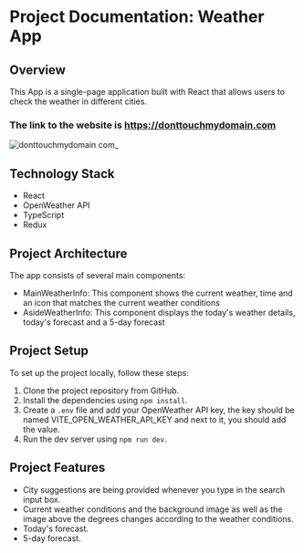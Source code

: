 # Project Documentation: Weather App

## Overview

This App is a single-page application built with React that allows users to check the weather in different cities.

### The link to the website is https://donttouchmydomain.com

![donttouchmydomain com_](https://github.com/martinpanov/Weather-App/assets/106311309/a1c270be-b387-4fdd-92da-381b70cea261)

## Technology Stack

 * React
 * OpenWeather API
 * TypeScript
 * Redux

## Project Architecture

The app consists of several main components:

 * MainWeatherInfo: This component shows the current weather, time and an icon that matches the current weather conditions
 * AsideWeatherInfo: This component displays the today's weather details, today's forecast and a 5-day forecast

## Project Setup

To set up the project locally, follow these steps:

1. Clone the project repository from GitHub.
2. Install the dependencies using `npm install`.
3. Create a `.env` file and add your OpenWeather API key, the key should be named VITE_OPEN_WEATHER_API_KEY and next to it, you should add the value.
4. Run the dev server using `npm run dev`.

## Project Features

 * City suggestions are being provided whenever you type in the search input box.
 * Current weather conditions and the background image as well as the image above the degrees changes according to the weather conditions.
 * Today's forecast.
 * 5-day forecast.
